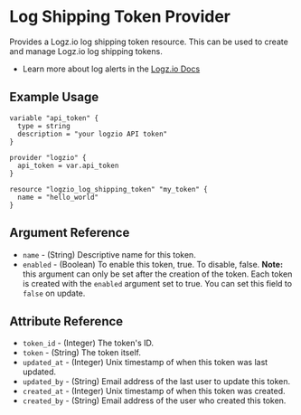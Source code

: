 # Log Shipping Token Provider

Provides a Logz.io log shipping token resource. This can be used to create and manage Logz.io log shipping tokens.

* Learn more about log alerts in the [Logz.io Docs](https://docs.logz.io/api/#tag/Manage-log-shipping-tokens)

## Example Usage

```hcl
variable "api_token" {
  type = string
  description = "your logzio API token"
}

provider "logzio" {
  api_token = var.api_token
}

resource "logzio_log_shipping_token" "my_token" {
  name = "hello_world"
}
```

## Argument Reference

* `name` - (String) Descriptive name for this token.
* `enabled` - (Boolean) To enable this token, true. To disable, false. **Note:** this argument can only be set after the creation of the token. Each token is created with the `enabled` argument set to true. You can set this field to `false` on update.  

##  Attribute Reference

* `token_id` - (Integer) The token's ID.
* `token` - (String) The token itself.
* `updated_at` - (Integer) Unix timestamp of when this token was last updated.
* `updated_by` - (String) Email address of the last user to update this token.
* `created_at` - (Integer) Unix timestamp of when this token was created.
* `created_by` - (String) Email address of the user who created this token.